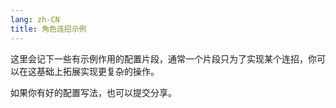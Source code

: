 ```yaml
---
lang: zh-CN
title: 角色连招示例
---
```


这里会记下一些有示例作用的配置片段，通常一个片段只为了实现某个连招，你可以在这基础上拓展实现更复杂的操作。

如果你有好的配置写法，也可以提交分享。